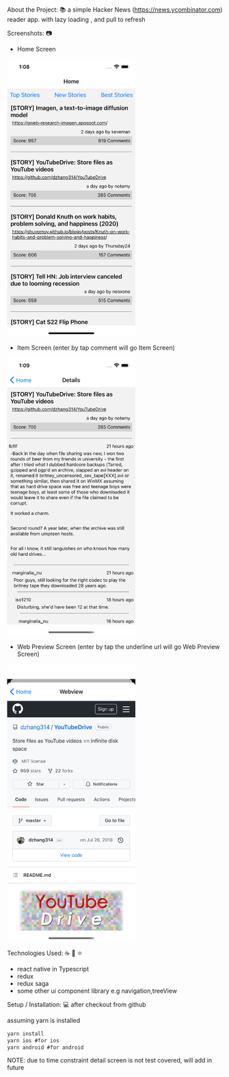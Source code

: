 About the Project: 📚
a simple Hacker News (https://news.ycombinator.com) reader app. with lazy loading , and pull to refresh

Screenshots: 📷
- Home Screen
<img src="/screenshot/ss1.png" width="300">

- Item Screen (enter by tap comment will go Item Screen)
<img src="/screenshot/ss2.png" width="300">

- Web Preview Screen (enter by tap the underline url will go Web Preview Screen)
<img src="/screenshot/ss3.png" width="300">


Technologies Used: ☕️ 🐍 ⚛️
- react native in Typescript 
- redux
- redux saga
- some other ui component library e.g navigation,treeView

Setup / Installation: 💻
after checkout from github

assuming yarn is installed 
```
yarn install
yarn ios #for ios 
yarn android #for android
```
NOTE: due to time constraint detail screen is not test covered, will add in future
